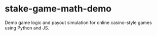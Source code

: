 # stake-game-math-demo
Demo game logic and payout simulation for online casino-style games using Python and JS.
